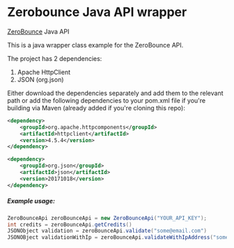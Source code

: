 Zerobounce Java API wrapper
=====================

[ZeroBounce](https://www.zerobounce.net>) Java API


This is a java wrapper class example for the ZeroBounce API.

The project has 2 dependencies:
1) Apache HttpClient
2) JSON (org.json)

Either download the dependencies separately and add them to
the relevant path or add the following dependencies to your
pom.xml file if you're building via Maven (already added if you're cloning this repo):

```xml
<dependency>
    <groupId>org.apache.httpcomponents</groupId>
    <artifactId>httpclient</artifactId>
    <version>4.5.4</version>
</dependency>

<dependency>
    <groupId>org.json</groupId>
    <artifactId>json</artifactId>
    <version>20171018</version>
</dependency>
```

##### Example usage:

```java
ZeroBounceApi zeroBounceApi = new ZeroBounceApi("YOUR_API_KEY");
int credits = zeroBounceApi.getCredits()
JSONObject validation = zeroBounceApi.validate("some@email.com")
JSONOBject validationWithIp = zeroBounceApi.validateWithIpAddress("some@email.com", "some.ip.address")
```

